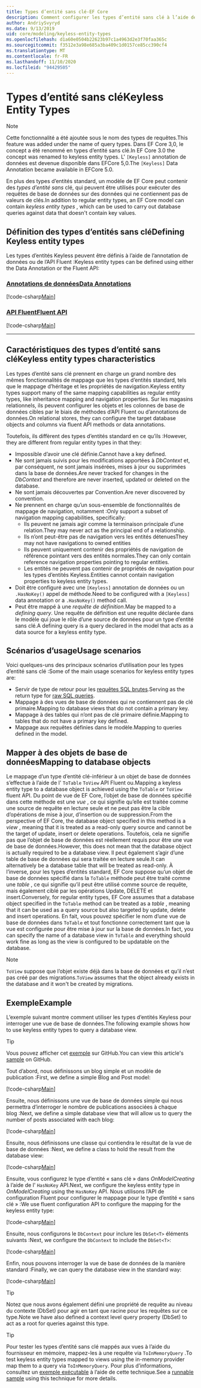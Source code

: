 ```yaml
---
title: Types d’entité sans clé-EF Core
description: Comment configurer les types d’entité sans clé à l’aide de Entity Framework Core
author: AndriySvyryd
ms.date: 9/13/2019
uid: core/modeling/keyless-entity-types
ms.openlocfilehash: d1a60e0504b22623b97c1a4963d2e3f70faa365c
ms.sourcegitcommit: f3512e3a98e685a3ba409c1d0157ce85cc390cf4
ms.translationtype: MT
ms.contentlocale: fr-FR
ms.lasthandoff: 11/10/2020
ms.locfileid: "94429505"
---
```

# <a name="keyless-entity-types"></a><span data-ttu-id="ec6ee-103">Types d’entité sans clé</span><span class="sxs-lookup"><span data-stu-id="ec6ee-103">Keyless Entity Types</span></span>

> [!NOTE]
> <span data-ttu-id="ec6ee-104">Cette fonctionnalité a été ajoutée sous le nom des types de requêtes.</span><span class="sxs-lookup"><span data-stu-id="ec6ee-104">This feature was added under the name of query types.</span></span> <span data-ttu-id="ec6ee-105">Dans EF Core 3,0, le concept a été renommé en types d’entité sans clé.</span><span class="sxs-lookup"><span data-stu-id="ec6ee-105">In EF Core 3.0 the concept was renamed to keyless entity types.</span></span> <span data-ttu-id="ec6ee-106">L' `[Keyless]` annotation de données est devenue disponible dans EFCore 5,0.</span><span class="sxs-lookup"><span data-stu-id="ec6ee-106">The `[Keyless]` Data Annotation became available in EFCore 5.0.</span></span>

<span data-ttu-id="ec6ee-107">En plus des types d’entités standard, un modèle de EF Core peut contenir des _types d’entité sans_ clé, qui peuvent être utilisés pour exécuter des requêtes de base de données sur des données qui ne contiennent pas de valeurs de clés.</span><span class="sxs-lookup"><span data-stu-id="ec6ee-107">In addition to regular entity types, an EF Core model can contain _keyless entity types_ , which can be used to carry out database queries against data that doesn't contain key values.</span></span>

## <a name="defining-keyless-entity-types"></a><span data-ttu-id="ec6ee-108">Définition des types d’entités sans clé</span><span class="sxs-lookup"><span data-stu-id="ec6ee-108">Defining Keyless entity types</span></span>

<span data-ttu-id="ec6ee-109">Les types d’entités Keyless peuvent être définis à l’aide de l’annotation de données ou de l’API Fluent :</span><span class="sxs-lookup"><span data-stu-id="ec6ee-109">Keyless entity types can be defined using either the Data Annotation or the Fluent API:</span></span>

### <a name="data-annotations"></a>[<span data-ttu-id="ec6ee-110">Annotations de données</span><span class="sxs-lookup"><span data-stu-id="ec6ee-110">Data Annotations</span></span>](#tab/data-annotations)

[!code-csharp[Main](../../../samples/core/Modeling/DataAnnotations/Keyless.cs?Name=Keyless&highlight=1)]

### <a name="fluent-api"></a>[<span data-ttu-id="ec6ee-111">API Fluent</span><span class="sxs-lookup"><span data-stu-id="ec6ee-111">Fluent API</span></span>](#tab/fluent-api)

[!code-csharp[Main](../../../samples/core/Modeling/FluentAPI/Keyless.cs?Name=Keyless&highlight=4)]

***

## <a name="keyless-entity-types-characteristics"></a><span data-ttu-id="ec6ee-112">Caractéristiques des types d’entité sans clé</span><span class="sxs-lookup"><span data-stu-id="ec6ee-112">Keyless entity types characteristics</span></span>

<span data-ttu-id="ec6ee-113">Les types d’entité sans clé prennent en charge un grand nombre des mêmes fonctionnalités de mappage que les types d’entités standard, tels que le mappage d’héritage et les propriétés de navigation.</span><span class="sxs-lookup"><span data-stu-id="ec6ee-113">Keyless entity types support many of the same mapping capabilities as regular entity types, like inheritance mapping and navigation properties.</span></span> <span data-ttu-id="ec6ee-114">Sur les magasins relationnels, ils peuvent configurer les objets et les colonnes de base de données cibles par le biais de méthodes d’API Fluent ou d’annotations de données.</span><span class="sxs-lookup"><span data-stu-id="ec6ee-114">On relational stores, they can configure the target database objects and columns via fluent API methods or data annotations.</span></span>

<span data-ttu-id="ec6ee-115">Toutefois, ils diffèrent des types d’entités standard en ce qu’ils :</span><span class="sxs-lookup"><span data-stu-id="ec6ee-115">However, they are different from regular entity types in that they:</span></span>

- <span data-ttu-id="ec6ee-116">Impossible d’avoir une clé définie.</span><span class="sxs-lookup"><span data-stu-id="ec6ee-116">Cannot have a key defined.</span></span>
- <span data-ttu-id="ec6ee-117">Ne sont jamais suivis pour les modifications apportées à _DbContext_ et, par conséquent, ne sont jamais insérées, mises à jour ou supprimées dans la base de données.</span><span class="sxs-lookup"><span data-stu-id="ec6ee-117">Are never tracked for changes in the _DbContext_ and therefore are never inserted, updated or deleted on the database.</span></span>
- <span data-ttu-id="ec6ee-118">Ne sont jamais découvertes par Convention.</span><span class="sxs-lookup"><span data-stu-id="ec6ee-118">Are never discovered by convention.</span></span>
- <span data-ttu-id="ec6ee-119">Ne prennent en charge qu’un sous-ensemble de fonctionnalités de mappage de navigation, notamment :</span><span class="sxs-lookup"><span data-stu-id="ec6ee-119">Only support a subset of navigation mapping capabilities, specifically:</span></span>
  - <span data-ttu-id="ec6ee-120">Ils peuvent ne jamais agir comme la terminaison principale d’une relation.</span><span class="sxs-lookup"><span data-stu-id="ec6ee-120">They may never act as the principal end of a relationship.</span></span>
  - <span data-ttu-id="ec6ee-121">Ils n’ont peut-être pas de navigation vers les entités détenues</span><span class="sxs-lookup"><span data-stu-id="ec6ee-121">They may not have navigations to owned entities</span></span>
  - <span data-ttu-id="ec6ee-122">Ils peuvent uniquement contenir des propriétés de navigation de référence pointant vers des entités normales.</span><span class="sxs-lookup"><span data-stu-id="ec6ee-122">They can only contain reference navigation properties pointing to regular entities.</span></span>
  - <span data-ttu-id="ec6ee-123">Les entités ne peuvent pas contenir de propriétés de navigation pour les types d’entités Keyless.</span><span class="sxs-lookup"><span data-stu-id="ec6ee-123">Entities cannot contain navigation properties to keyless entity types.</span></span>
- <span data-ttu-id="ec6ee-124">Doit être configuré avec une `[Keyless]` annotation de données ou un `.HasNoKey()` appel de méthode.</span><span class="sxs-lookup"><span data-stu-id="ec6ee-124">Need to be configured with a `[Keyless]` data annotation or a `.HasNoKey()` method call.</span></span>
- <span data-ttu-id="ec6ee-125">Peut être mappé à une _requête de définition_.</span><span class="sxs-lookup"><span data-stu-id="ec6ee-125">May be mapped to a _defining query_.</span></span> <span data-ttu-id="ec6ee-126">Une requête de définition est une requête déclarée dans le modèle qui joue le rôle d’une source de données pour un type d’entité sans clé.</span><span class="sxs-lookup"><span data-stu-id="ec6ee-126">A defining query is a query declared in the model that acts as a data source for a keyless entity type.</span></span>

## <a name="usage-scenarios"></a><span data-ttu-id="ec6ee-127">Scénarios d’usage</span><span class="sxs-lookup"><span data-stu-id="ec6ee-127">Usage scenarios</span></span>

<span data-ttu-id="ec6ee-128">Voici quelques-uns des principaux scénarios d’utilisation pour les types d’entité sans clé :</span><span class="sxs-lookup"><span data-stu-id="ec6ee-128">Some of the main usage scenarios for keyless entity types are:</span></span>

- <span data-ttu-id="ec6ee-129">Servir de type de retour pour les [requêtes SQL brutes](xref:core/querying/raw-sql).</span><span class="sxs-lookup"><span data-stu-id="ec6ee-129">Serving as the return type for [raw SQL queries](xref:core/querying/raw-sql).</span></span>
- <span data-ttu-id="ec6ee-130">Mappage à des vues de base de données qui ne contiennent pas de clé primaire.</span><span class="sxs-lookup"><span data-stu-id="ec6ee-130">Mapping to database views that do not contain a primary key.</span></span>
- <span data-ttu-id="ec6ee-131">Mappage à des tables qui n’ont pas de clé primaire définie.</span><span class="sxs-lookup"><span data-stu-id="ec6ee-131">Mapping to tables that do not have a primary key defined.</span></span>
- <span data-ttu-id="ec6ee-132">Mappage aux requêtes définies dans le modèle.</span><span class="sxs-lookup"><span data-stu-id="ec6ee-132">Mapping to queries defined in the model.</span></span>

## <a name="mapping-to-database-objects"></a><span data-ttu-id="ec6ee-133">Mapper à des objets de base de données</span><span class="sxs-lookup"><span data-stu-id="ec6ee-133">Mapping to database objects</span></span>

<span data-ttu-id="ec6ee-134">Le mappage d’un type d’entité clé-inférieur à un objet de base de données s’effectue à l’aide de l' `ToTable` `ToView` API Fluent ou.</span><span class="sxs-lookup"><span data-stu-id="ec6ee-134">Mapping a keyless entity type to a database object is achieved using the `ToTable` or `ToView` fluent API.</span></span> <span data-ttu-id="ec6ee-135">Du point de vue de EF Core, l’objet de base de données spécifié dans cette méthode est une _vue_ , ce qui signifie qu’elle est traitée comme une source de requête en lecture seule et ne peut pas être la cible d’opérations de mise à jour, d’insertion ou de suppression.</span><span class="sxs-lookup"><span data-stu-id="ec6ee-135">From the perspective of EF Core, the database object specified in this method is a _view_ , meaning that it is treated as a read-only query source and cannot be the target of update, insert or delete operations.</span></span> <span data-ttu-id="ec6ee-136">Toutefois, cela ne signifie pas que l’objet de base de données est réellement requis pour être une vue de base de données.</span><span class="sxs-lookup"><span data-stu-id="ec6ee-136">However, this does not mean that the database object is actually required to be a database view.</span></span> <span data-ttu-id="ec6ee-137">Il peut également s’agir d’une table de base de données qui sera traitée en lecture seule.</span><span class="sxs-lookup"><span data-stu-id="ec6ee-137">It can alternatively be a database table that will be treated as read-only.</span></span> <span data-ttu-id="ec6ee-138">À l’inverse, pour les types d’entités standard, EF Core suppose qu’un objet de base de données spécifié dans la `ToTable` méthode peut être traité comme une _table_ , ce qui signifie qu’il peut être utilisé comme source de requête, mais également ciblé par les opérations Update, DELETE et insert.</span><span class="sxs-lookup"><span data-stu-id="ec6ee-138">Conversely, for regular entity types, EF Core assumes that a database object specified in the `ToTable` method can be treated as a _table_ , meaning that it can be used as a query source but also targeted by update, delete and insert operations.</span></span> <span data-ttu-id="ec6ee-139">En fait, vous pouvez spécifier le nom d’une vue de base de données dans `ToTable` et tout fonctionne correctement tant que la vue est configurée pour être mise à jour sur la base de données.</span><span class="sxs-lookup"><span data-stu-id="ec6ee-139">In fact, you can specify the name of a database view in `ToTable` and everything should work fine as long as the view is configured to be updatable on the database.</span></span>

> [!NOTE]
> <span data-ttu-id="ec6ee-140">`ToView` suppose que l’objet existe déjà dans la base de données et qu’il n’est pas créé par des migrations.</span><span class="sxs-lookup"><span data-stu-id="ec6ee-140">`ToView` assumes that the object already exists in the database and it won't be created by migrations.</span></span>

## <a name="example"></a><span data-ttu-id="ec6ee-141">Exemple</span><span class="sxs-lookup"><span data-stu-id="ec6ee-141">Example</span></span>

<span data-ttu-id="ec6ee-142">L’exemple suivant montre comment utiliser les types d’entités Keyless pour interroger une vue de base de données.</span><span class="sxs-lookup"><span data-stu-id="ec6ee-142">The following example shows how to use keyless entity types to query a database view.</span></span>

> [!TIP]
> <span data-ttu-id="ec6ee-143">Vous pouvez afficher cet [exemple](https://github.com/dotnet/EntityFramework.Docs/tree/master/samples/core/KeylessEntityTypes) sur GitHub.</span><span class="sxs-lookup"><span data-stu-id="ec6ee-143">You can view this article's [sample](https://github.com/dotnet/EntityFramework.Docs/tree/master/samples/core/KeylessEntityTypes) on GitHub.</span></span>

<span data-ttu-id="ec6ee-144">Tout d’abord, nous définissons un blog simple et un modèle de publication :</span><span class="sxs-lookup"><span data-stu-id="ec6ee-144">First, we define a simple Blog and Post model:</span></span>

[!code-csharp[Main](../../../samples/core/KeylessEntityTypes/Program.cs#Entities)]

<span data-ttu-id="ec6ee-145">Ensuite, nous définissons une vue de base de données simple qui nous permettra d’interroger le nombre de publications associées à chaque blog :</span><span class="sxs-lookup"><span data-stu-id="ec6ee-145">Next, we define a simple database view that will allow us to query the number of posts associated with each blog:</span></span>

[!code-csharp[Main](../../../samples/core/KeylessEntityTypes/Program.cs#View)]

<span data-ttu-id="ec6ee-146">Ensuite, nous définissons une classe qui contiendra le résultat de la vue de base de données :</span><span class="sxs-lookup"><span data-stu-id="ec6ee-146">Next, we define a class to hold the result from the database view:</span></span>

[!code-csharp[Main](../../../samples/core/KeylessEntityTypes/Program.cs#KeylessEntityType)]

<span data-ttu-id="ec6ee-147">Ensuite, vous configurez le type d’entité « sans clé » dans _OnModelCreating_ à l’aide de l' `HasNoKey` API.</span><span class="sxs-lookup"><span data-stu-id="ec6ee-147">Next, we configure the keyless entity type in _OnModelCreating_ using the `HasNoKey` API.</span></span>
<span data-ttu-id="ec6ee-148">Nous utilisons l’API de configuration Fluent pour configurer le mappage pour le type d’entité « sans clé » :</span><span class="sxs-lookup"><span data-stu-id="ec6ee-148">We use fluent configuration API to configure the mapping for the keyless entity type:</span></span>

[!code-csharp[Main](../../../samples/core/KeylessEntityTypes/Program.cs#Configuration)]

<span data-ttu-id="ec6ee-149">Ensuite, nous configurons le `DbContext` pour inclure les `DbSet<T>` éléments suivants :</span><span class="sxs-lookup"><span data-stu-id="ec6ee-149">Next, we configure the `DbContext` to include the `DbSet<T>`:</span></span>

[!code-csharp[Main](../../../samples/core/KeylessEntityTypes/Program.cs#DbSet)]

<span data-ttu-id="ec6ee-150">Enfin, nous pouvons interroger la vue de base de données de la manière standard :</span><span class="sxs-lookup"><span data-stu-id="ec6ee-150">Finally, we can query the database view in the standard way:</span></span>

[!code-csharp[Main](../../../samples/core/KeylessEntityTypes/Program.cs#Query)]

> [!TIP]
> <span data-ttu-id="ec6ee-151">Notez que nous avons également défini une propriété de requête au niveau du contexte (DbSet) pour agir en tant que racine pour les requêtes sur ce type.</span><span class="sxs-lookup"><span data-stu-id="ec6ee-151">Note we have also defined a context level query property (DbSet) to act as a root for queries against this type.</span></span>

> [!TIP]
> <span data-ttu-id="ec6ee-152">Pour tester les types d’entité sans clé mappés aux vues à l’aide du fournisseur en mémoire, mappez-les à une requête via `ToInMemoryQuery` .</span><span class="sxs-lookup"><span data-stu-id="ec6ee-152">To test keyless entity types mapped to views using the in-memory provider map them to a query via `ToInMemoryQuery`.</span></span> <span data-ttu-id="ec6ee-153">Pour plus d’informations, consultez un [exemple exécutable](https://github.com/dotnet/EntityFramework.Docs/tree/master/samples/core/Miscellaneous/Testing/ItemsWebApi/) à l’aide de cette technique.</span><span class="sxs-lookup"><span data-stu-id="ec6ee-153">See a [runnable sample](https://github.com/dotnet/EntityFramework.Docs/tree/master/samples/core/Miscellaneous/Testing/ItemsWebApi/) using this technique for more details.</span></span>
